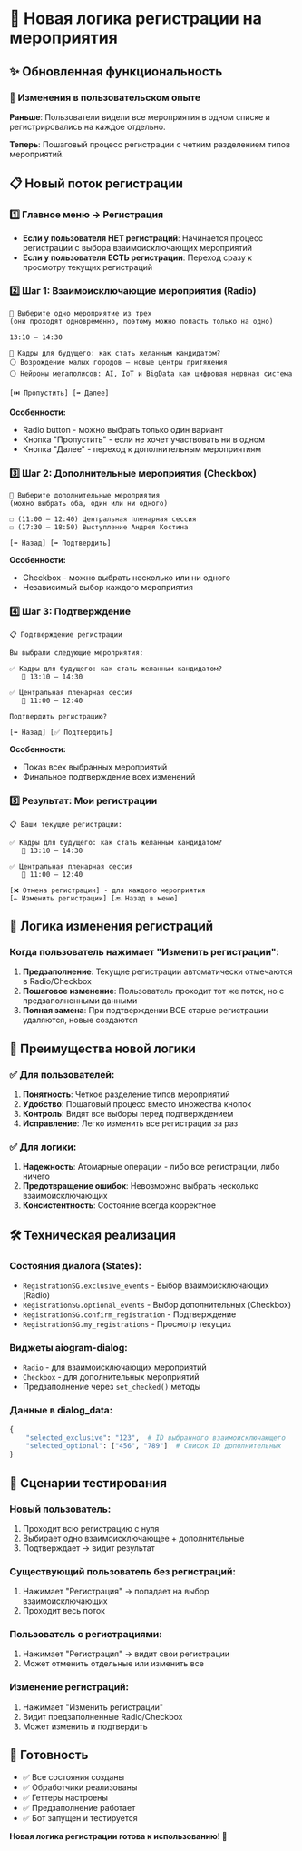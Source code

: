 # 🎯 Новая логика регистрации на мероприятия

## ✨ Обновленная функциональность

### 🔄 Изменения в пользовательском опыте

**Раньше**: Пользователи видели все мероприятия в одном списке и регистрировались на каждое отдельно.

**Теперь**: Пошаговый процесс регистрации с четким разделением типов мероприятий.

## 📋 Новый поток регистрации

### 1️⃣ **Главное меню → Регистрация**
- **Если у пользователя НЕТ регистраций**: Начинается процесс регистрации с выбора взаимоисключающих мероприятий
- **Если у пользователя ЕСТЬ регистрации**: Переход сразу к просмотру текущих регистраций

### 2️⃣ **Шаг 1: Взаимоисключающие мероприятия (Radio)**
```
📅 Выберите одно мероприятие из трех
(они проходят одновременно, поэтому можно попасть только на одно)

13:10 — 14:30

🔘 Кадры для будущего: как стать желанным кандидатом?
⚪️ Возрождение малых городов — новые центры притяжения  
⚪️ Нейроны мегаполисов: AI, IoT и BigData как цифровая нервная система

[⏭️ Пропустить] [➡️ Далее]
```

**Особенности:**
- Radio button - можно выбрать только один вариант
- Кнопка "Пропустить" - если не хочет участвовать ни в одном
- Кнопка "Далее" - переход к дополнительным мероприятиям

### 3️⃣ **Шаг 2: Дополнительные мероприятия (Checkbox)**
```
📅 Выберите дополнительные мероприятия
(можно выбрать оба, один или ни одного)

☐ (11:00 — 12:40) Центральная пленарная сессия
☐ (17:30 — 18:50) Выступление Андрея Костина

[⬅️ Назад] [➡️ Подтвердить]
```

**Особенности:**
- Checkbox - можно выбрать несколько или ни одного
- Независимый выбор каждого мероприятия

### 4️⃣ **Шаг 3: Подтверждение**
```
📋 Подтверждение регистрации

Вы выбрали следующие мероприятия:

✅ Кадры для будущего: как стать желанным кандидатом?
   📅 13:10 — 14:30

✅ Центральная пленарная сессия
   📅 11:00 — 12:40

Подтвердить регистрацию?

[⬅️ Назад] [✅ Подтвердить]
```

**Особенности:**
- Показ всех выбранных мероприятий
- Финальное подтверждение всех изменений

### 5️⃣ **Результат: Мои регистрации**
```
📋 Ваши текущие регистрации:

✅ Кадры для будущего: как стать желанным кандидатом?
   📅 13:10 — 14:30

✅ Центральная пленарная сессия
   📅 11:00 — 12:40

[❌ Отмена регистрации] - для каждого мероприятия
[✏️ Изменить регистрации] [🔙 Назад в меню]
```

## 🔄 Логика изменения регистраций

### Когда пользователь нажимает "Изменить регистрации":
1. **Предзаполнение**: Текущие регистрации автоматически отмечаются в Radio/Checkbox
2. **Пошаговое изменение**: Пользователь проходит тот же поток, но с предзаполненными данными
3. **Полная замена**: При подтверждении ВСЕ старые регистрации удаляются, новые создаются

## 🎯 Преимущества новой логики

### ✅ **Для пользователей:**
1. **Понятность**: Четкое разделение типов мероприятий
2. **Удобство**: Пошаговый процесс вместо множества кнопок
3. **Контроль**: Видят все выборы перед подтверждением
4. **Исправление**: Легко изменить все регистрации за раз

### ✅ **Для логики:**
1. **Надежность**: Атомарные операции - либо все регистрации, либо ничего
2. **Предотвращение ошибок**: Невозможно выбрать несколько взаимоисключающих
3. **Консистентность**: Состояние всегда корректное

## 🛠️ Техническая реализация

### **Состояния диалога (States):**
- `RegistrationSG.exclusive_events` - Выбор взаимоисключающих (Radio)
- `RegistrationSG.optional_events` - Выбор дополнительных (Checkbox)  
- `RegistrationSG.confirm_registration` - Подтверждение
- `RegistrationSG.my_registrations` - Просмотр текущих

### **Виджеты aiogram-dialog:**
- `Radio` - для взаимоисключающих мероприятий
- `Checkbox` - для дополнительных мероприятий
- Предзаполнение через `set_checked()` методы

### **Данные в dialog_data:**
```python
{
    "selected_exclusive": "123",  # ID выбранного взаимоисключающего
    "selected_optional": ["456", "789"]  # Список ID дополнительных
}
```

## 🧪 Сценарии тестирования

### **Новый пользователь:**
1. Проходит всю регистрацию с нуля
2. Выбирает одно взаимоисключающее + дополнительные
3. Подтверждает → видит результат

### **Существующий пользователь без регистраций:**
1. Нажимает "Регистрация" → попадает на выбор взаимоисключающих
2. Проходит весь поток

### **Пользователь с регистрациями:**
1. Нажимает "Регистрация" → видит свои регистрации
2. Может отменить отдельные или изменить все

### **Изменение регистраций:**
1. Нажимает "Изменить регистрации"
2. Видит предзаполненные Radio/Checkbox
3. Может изменить и подтвердить

## 🚀 Готовность

- ✅ Все состояния созданы
- ✅ Обработчики реализованы
- ✅ Геттеры настроены
- ✅ Предзаполнение работает
- ✅ Бот запущен и тестируется

**Новая логика регистрации готова к использованию! 🎉**
